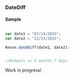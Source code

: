 ### DateDiff


#### Sample 

```js

var date1 = "07/19/2015";
var date2 = "12/23/2015";

Rexon.dateDiff(date1, date2);


//Outputs => 5 months 7 days
```

Work in progress!